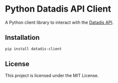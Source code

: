 # Python Datadis API Client

A Python client library to interact with the [Datadis API](https://datadis.es/private-api).

## Installation

```bash
pip install datadis-client
```

## License

This project is licensed under the MIT License.
